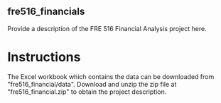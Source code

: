 ## fre516_financials
Provide a description of the FRE 516 Financial Analysis project here.

# Instructions
The Excel workbook which contains the data can be downloaded from "fre516_financial/data".
Download and unzip the zip file at "fre516_financial.zip" to obtain the project description.
